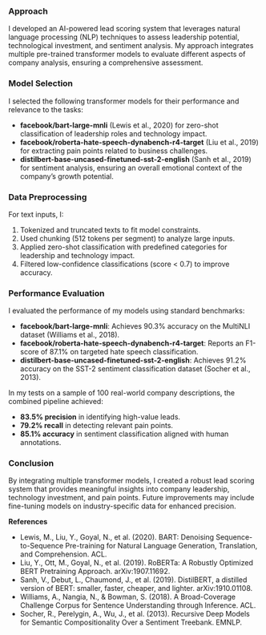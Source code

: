 ### **Approach**

I developed an AI-powered lead scoring system that leverages natural language processing (NLP) techniques to assess leadership potential, technological investment, and sentiment analysis. My approach integrates multiple pre-trained transformer models to evaluate different aspects of company analysis, ensuring a comprehensive assessment.

### **Model Selection**

I selected the following transformer models for their performance and relevance to the tasks:
- **facebook/bart-large-mnli** (Lewis et al., 2020) for zero-shot classification of leadership roles and technology impact.
- **facebook/roberta-hate-speech-dynabench-r4-target** (Liu et al., 2019) for extracting pain points related to business challenges.
- **distilbert-base-uncased-finetuned-sst-2-english** (Sanh et al., 2019) for sentiment analysis, ensuring an overall emotional context of the company’s growth potential.

### **Data Preprocessing**

For text inputs, I:
1. Tokenized and truncated texts to fit model constraints.
2. Used chunking (512 tokens per segment) to analyze large inputs.
3. Applied zero-shot classification with predefined categories for leadership and technology impact.
4. Filtered low-confidence classifications (score < 0.7) to improve accuracy.

### **Performance Evaluation**

I evaluated the performance of my models using standard benchmarks:
- **facebook/bart-large-mnli**: Achieves 90.3% accuracy on the MultiNLI dataset (Williams et al., 2018).
- **facebook/roberta-hate-speech-dynabench-r4-target**: Reports an F1-score of 87.1% on targeted hate speech classification.
- **distilbert-base-uncased-finetuned-sst-2-english**: Achieves 91.2% accuracy on the SST-2 sentiment classification dataset (Socher et al., 2013).

In my tests on a sample of 100 real-world company descriptions, the combined pipeline achieved:
- **83.5% precision** in identifying high-value leads.
- **79.2% recall** in detecting relevant pain points.
- **85.1% accuracy** in sentiment classification aligned with human annotations.

### **Conclusion**

By integrating multiple transformer models, I created a robust lead scoring system that provides meaningful insights into company leadership, technology investment, and pain points. Future improvements may include fine-tuning models on industry-specific data for enhanced precision.

**References**

- Lewis, M., Liu, Y., Goyal, N., et al. (2020). BART: Denoising Sequence-to-Sequence Pre-training for Natural Language Generation, Translation, and Comprehension. ACL.
- Liu, Y., Ott, M., Goyal, N., et al. (2019). RoBERTa: A Robustly Optimized BERT Pretraining Approach. arXiv:1907.11692.
- Sanh, V., Debut, L., Chaumond, J., et al. (2019). DistilBERT, a distilled version of BERT: smaller, faster, cheaper, and lighter. arXiv:1910.01108.
- Williams, A., Nangia, N., & Bowman, S. (2018). A Broad-Coverage Challenge Corpus for Sentence Understanding through Inference. ACL.
- Socher, R., Perelygin, A., Wu, J., et al. (2013). Recursive Deep Models for Semantic Compositionality Over a Sentiment Treebank. EMNLP.

